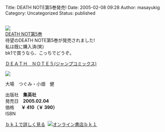 Title: DEATH NOTE第5巻発売!
Date: 2005-02-08 09:28
Author: masayukig
Category: Uncategorized
Status: published

[  
![](http://images-jp.amazon.com/images/P/4088737741.09.TZZZZZZZ.jpg)  
DEATH
NOT第5巻](http://www.amazon.co.jp/exec/obidos/ASIN/4088737741/hughundercons-22/ref=nosim)  
待望のDEATH NOTE第5巻が発売されました!  
私は既に購入済(笑)  
bk1で買うなら、こっちでどうぞ。  

[ＤＥＡＴＨ　ＮＯＴＥ５(ジャンプコミックス)](http://www.bk1.co.jp/cgi-bin/srch/srch_detail.cgi?aid=p-hugh55881&bibid=02517339 "オンライン書店ｂｋ１：ＤＥＡＴＨ　ＮＯＴＥ５(ジャンプコミックス)")

[![](http://www.bk1.co.jp/bookimages/02/51/73/39/025173390000.jpg)](http://www.bk1.co.jp/cgi-bin/srch/srch_detail.cgi?aid=p-hugh55881&bibid=02517339 "オンライン書店ｂｋ１：ＤＥＡＴＨ　ＮＯＴＥ５(ジャンプコミックス)")

大場　つぐみ・小畑　健

出版社　**集英社**  
発売日　**2005.02.04**  
価格  　**￥ 410（￥ 390）**  
ISBN  　  
  
[ｂｋ１で詳しく見る](http://www.bk1.co.jp/cgi-bin/srch/srch_detail.cgi?aid=p-hugh55881&bibid=02517339 "オンライン書店ｂｋ１：ＤＥＡＴＨ　ＮＯＴＥ５(ジャンプコミックス)")  [![オンライン書店ｂｋ１](http://www.bk1.co.jp/images/breeder/banner/button.gif)](http://www.bk1.co.jp/cgi-bin/srch/srch_top.cgi?aid=p-hugh55881 "オンライン書店ｂｋ１")
